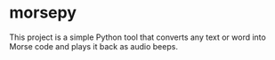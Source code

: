 # morsepy
This project is a simple Python tool that converts any text or word into Morse code and plays it back as audio beeps.
